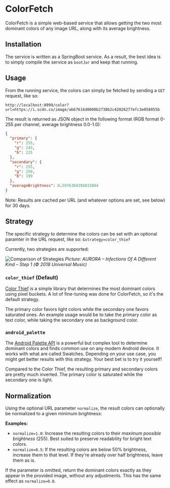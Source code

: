 # ColorFetch
ColorFetch is a simple web-based service that allows getting the two most dominant colors of any image URL, along with its average brightness.

## Installation
The service is written as a SpringBoot service. As a result, the best idea is to simply compile the service as `bootJar` and keep that running.

## Usage
From the running service, the colors can simply be fetched by sending a `GET` request, like so:

```
http://localhost:8999/color?url=https://i.scdn.co/image/ab67616d0000b2738b2c42026277efc3e058855b
```

The result is returned as JSON object in the following format (RGB format 0-255 per channel, average brightness 0.0-1.0):

```json
{
  "primary": {
    "r": 255,
    "g": 243,
    "b": 225
  },
  "secondary": {
    "r": 255,
    "g": 250,
    "b": 199
  },
  "averageBrightness": 0.5976384398815804
}
```
Note: Results are cached per URL (and whatever options are set, see below) for 30 days.

## Strategy

The specific strategy to determine the colors can be set with an optional paramter in the URL request, like so: `&strategy=color_thief`

Currently, two strategies are supported:

![Comparison of Strategies](https://i.imgur.com/wuXAbnH.png)
*Picture: AURORA – Infections Of A Different Kind – Step 1 (© 2018 Universal Music)*

### `color_thief` (Default)
[Color Thief](https://lokeshdhakar.com/projects/color-thief) is a simple library that determines the most dominant colors using pixel buckets. A lot of fine-tuning was done for ColorFetch, so it's the default strategy.

The primary color favors light colors while the secondary one favors saturated ones. An example usage would be to take the primary color as text color, while taking the secondary one as background color.

### `android_palette`
The [Android Palette API](https://developer.android.com/develop/ui/views/graphics/palette-colors) is a powerful but complex tool to determine dominant colors and finds common use on any modern Android device. It works with what are called Swatches. Depending on your use case, you might get better results with this strategy. Your best bet is to try it yourself!

Compared to the Color Thief, the resulting primary and secondary colors are pretty much inverted. The primary color is saturated while the secondary one is light.

## Normalization
Using the optional URL parameter `normalize`, the result colors can optionally be normalized to a given minimum brightness:

**Examples:**
* `normalize=1.0`: Increase the resulting colors to their *maximum possible brightness* (255). Best suited to preserve readability for bright text colors.
* `normalize=0.5`: If the resulting colors are below 50% brightness, increase them to that level. If they're already over half brightness, leave them as is.

If the parameter is omitted, return the dominant colors exactly as they appear in the provided image, without any adjustments. This has the same effect as `normalize=0.0`.
